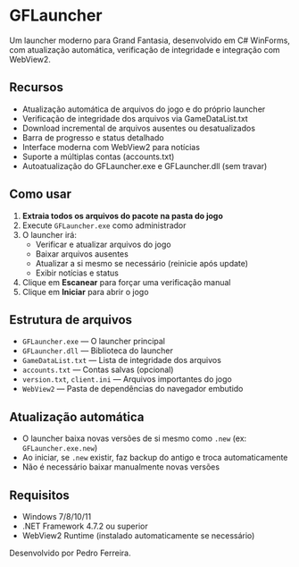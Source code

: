 # GFLauncher

Um launcher moderno para Grand Fantasia, desenvolvido em C# WinForms, com atualização automática, verificação de integridade e integração com WebView2.

## Recursos

- Atualização automática de arquivos do jogo e do próprio launcher
- Verificação de integridade dos arquivos via GameDataList.txt
- Download incremental de arquivos ausentes ou desatualizados
- Barra de progresso e status detalhado
- Interface moderna com WebView2 para notícias
- Suporte a múltiplas contas (accounts.txt)
- Autoatualização do GFLauncher.exe e GFLauncher.dll (sem travar)

## Como usar

1. **Extraia todos os arquivos do pacote na pasta do jogo**
2. Execute `GFLauncher.exe` como administrador
3. O launcher irá:
   - Verificar e atualizar arquivos do jogo
   - Baixar arquivos ausentes
   - Atualizar a si mesmo se necessário (reinicie após update)
   - Exibir notícias e status
4. Clique em **Escanear** para forçar uma verificação manual
5. Clique em **Iniciar** para abrir o jogo

## Estrutura de arquivos

- `GFLauncher.exe` — O launcher principal
- `GFLauncher.dll` — Biblioteca do launcher
- `GameDataList.txt` — Lista de integridade dos arquivos
- `accounts.txt` — Contas salvas (opcional)
- `version.txt`, `client.ini` — Arquivos importantes do jogo
- `WebView2` — Pasta de dependências do navegador embutido

## Atualização automática

- O launcher baixa novas versões de si mesmo como `.new` (ex: `GFLauncher.exe.new`)
- Ao iniciar, se `.new` existir, faz backup do antigo e troca automaticamente
- Não é necessário baixar manualmente novas versões

## Requisitos

- Windows 7/8/10/11
- .NET Framework 4.7.2 ou superior
- WebView2 Runtime (instalado automaticamente se necessário)

Desenvolvido por Pedro Ferreira.
